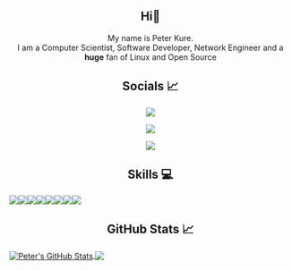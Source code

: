 <h2 align="center">Hi👋</h2>

<p align="center">My name is Peter Kure.<br/> I am a Computer Scientist, Software Developer, Network Engineer and a <b>huge</b> fan of Linux and Open Source</p>
</p>

<h2 align="center"> Socials &#x1f4c8 </h2>

<p align="center">
  <a href="https://twitter.com/PeterKure3">
   <img src="https://img.shields.io/badge/Twitter-blue?label=Twitter&logo=Twitter&style=for-the-badge" />
  </a>
<p align="center"> 
  <a href="www.linkedin.com/in/PeterKure">
    <img src="https://img.shields.io/badge/LinkedIn-blue?label=LinkedIn&logo=LinkedIn&style=for-the-badge" />
  </a>
<p align="center">
  <a href="https://www.instagram.com/_peter43_/">
   <img src="https://img.shields.io/badge/Instagram-E4405F?style=for-the-badge&logo=instagram&logoColor=white&label=Instagram" />
</a>

</p>

<h2 align="center"> Skills &#x1F4BB </h2>
<div style="display: flex;">
<img src = "https://img.shields.io/badge/Python-3776AB?style=for-the-badge&logo=python&logoColor=white"/>
<img src="https://img.shields.io/badge/Java-ED8B00?style=for-the-badge&logo=java&logoColor=white"/>
<img src = "https://img.shields.io/badge/HTML5-E34F26?style=for-the-badge&logo=html5&logoColor=white"/>
<img src = "https://img.shields.io/badge/JavaScript-F7DF1E?style=for-the-badge&logo=javascript&logoColor=black"/>
<img src = "https://img.shields.io/badge/C-00599C?style=for-the-badge&logo=c&logoColor=white"/>
<img src="https://img.shields.io/badge/CSS3-1572B6?style=for-the-badge&logo=css3&logoColor=white"/>
<img src="https://img.shields.io/badge/Linux-FCC624?style=for-the-badge&logo=linux&logoColor=black"/>
<img src="https://img.shields.io/badge/MySQL-4479A1?style=for-the-badge&logo=mysql&logoColor=white"/>
</div>

<h2 align="center"> GitHub Stats &#x1f4c8 </h2>

<a href="https://github.com/peterkure3">
  <img align="center" src="https://github-readme-stats.vercel.app/api?username=peterkure3&show_icons=true&line_height=20&count_private=true&title_color=ffffff&text_color=c9cacc&icon_color=2bbc8a&bg_color=1d1f21" alt="Peter's GitHub Stats" />
</a>

<a href="https://github.com/peterkure3/peterkure3">
  <img align="center" src="https://github-readme-stats.vercel.app/api/top-langs/?username=peterkure3&layout=compact&hide=java,html&title_color=ffffff&text_color=c9cacc&icon_color=2bbc8a&bg_color=1d1f21" />
</a>





